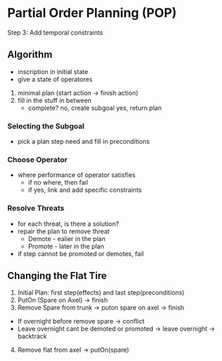 # Partial Order Planning (POP)
Step 3: Add temporal constraints
## Algorithm
* inscription in initial state
* give a state of operatores
1. minimal plan (start action -> finish action)
2. fill in the stuff in between
    * complete?
        no, create subgoal
        yes, return plan
### Selecting the Subgoal
* pick a plan step need and fill in preconditions
### Choose Operator
* where performance of operator satisfies
    * if no where, then fail
    * if yes, link and add specific constraints
### Resolve Threats
* for each threat, is there a solution?
* repair the plan to remove threat
    * Demote - ealier in the plan
    * Promote -  later in the plan
* if step cannot be promoted or demotes, fail

## Changing the Flat Tire
1. Initial Plan: first step(effects) and last step(preconditions)
2. PutOn (Spare on Axel) -> finish
3. Remove Spare from trunk -> puton spare on axel -> finish
* If overnight before remove spare -> conflict
* Leave overnight cant be demoted or promoted -> leave overnight -> backtrack
4. Remove flat from axel -> putOn(spare)
